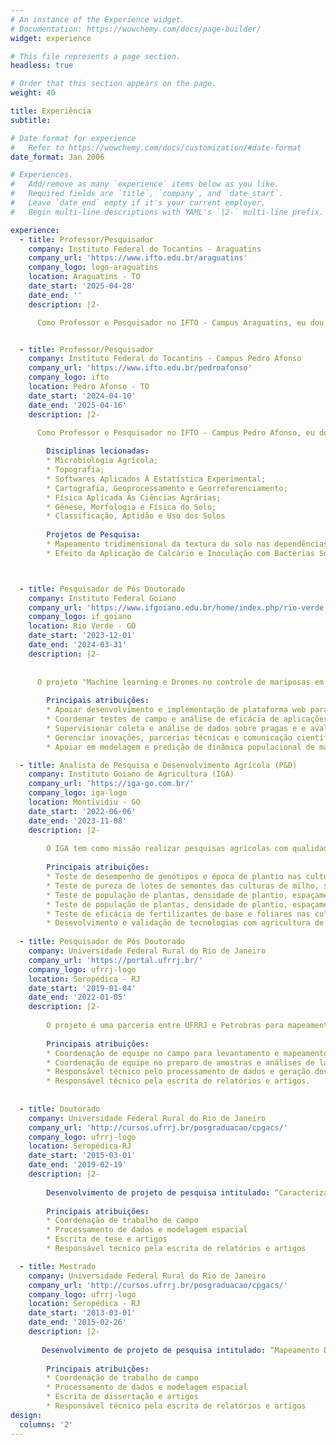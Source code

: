 ```yaml
---
# An instance of the Experience widget.
# Documentation: https://wowchemy.com/docs/page-builder/
widget: experience

# This file represents a page section.
headless: true

# Order that this section appears on the page.
weight: 40

title: Experiência
subtitle:

# Date format for experience
#   Refer to https://wowchemy.com/docs/customization/#date-format
date_format: Jan 2006

# Experiences.
#   Add/remove as many `experience` items below as you like.
#   Required fields are `title`, `company`, and `date_start`.
#   Leave `date_end` empty if it's your current employer.
#   Begin multi-line descriptions with YAML's `|2-` multi-line prefix.

experience:
  - title: Professor/Pesquisador
    company: Instituto Federal do Tocantins - Araguatins
    company_url: 'https://www.ifto.edu.br/araguatins'
    company_logo: logo-araguatins
    location: Araguatins - TO
    date_start: '2025-04-28'
    date_end: ''
    description: |2-

      Como Professor e Pesquisador no IFTO - Campus Araguatins, eu dou aulas e lidero projetos nos cursos técnicos em Agropecuária e no curso de bacharelado em Agronomia. Estou comprometido com a educação e a formação de futuros profissionais, preparando-os para inovar e enfrentar os desafios do setor agropecuário com sustentabilidade e eficácia.


  - title: Professor/Pesquisador
    company: Instituto Federal do Tocantins - Campus Pedro Afonso
    company_url: 'https://www.ifto.edu.br/pedroafonso'
    company_logo: ifto
    location: Pedro Afonso - TO
    date_start: '2024-04-10'
    date_end: '2025-04-16'
    description: |2-

      Como Professor e Pesquisador no IFTO - Campus Pedro Afonso, eu dou aulas e lidero projetos nos cursos técnicos concomitantes e subsequentes em Agropecuária e no curso de bacharelado em Agronomia. Estou comprometido com a educação e a formação de futuros profissionais, preparando-os para inovar e enfrentar os desafios do setor agropecuário com sustentabilidade e eficácia.
        
        Disciplinas lecionadas:
        * Microbiologia Agrícola;
        * Topografia;
        * Softwares Aplicados À Estatística Experimental;
        * Cartografia, Geoprocessamento e Georreferenciamento;
        * Física Aplicada Às Ciências Agrárias;
        * Gênese, Morfologia e Física do Solo;
        * Classificação, Aptidão e Uso dos Solos
        
        Projetos de Pesquisa:
        * Mapeamento tridimensional da textura do solo nas dependências do IFTO, Campus Avançado Pedro Afonso - TO
        * Efeito da Aplicação de Calcário e Inoculação com Bactérias Solubilizadoras de Fósforo na Produtividade de Soja e Milho



  - title: Pesquisador de Pós Doutorado
    company: Instituto Federal Goiano 
    company_url: 'https://www.ifgoiano.edu.br/home/index.php/rio-verde.html'
    company_logo: if_goiano
    location: Rio Verde - GO
    date_start: '2023-12-01'
    date_end: '2024-03-31'
    description: |2-
      
      
      O projeto "Machine learning e Drones no controle de mariposas em grandes culturas" representa uma colaboração inovadora entre o laboratório de Agricultura Preditiva (Sapfly) e diversos parceiros agrícolas para a implementação de uma abordagem tecnológica avançada no controle de mariposas em grandes culturas. Utilizando drones e técnicas de machine learning, o projeto visa otimizar a aplicação de chamarizes e inseticidas, reduzindo os danos causados por pragas em culturas significativas como soja e milho safrinha.
        
        Principais atribuições:
        * Apoiar desenvolvimento e implementação de plataforma web para criação de planos de voos de drones.
        * Coordenar testes de campo e análise de eficácia de aplicações de chamariz em soja e milho.
        * Supervisionar coleta e análise de dados sobre pragas e e avaliação de danos.
        * Gerenciar inovações, parcerias técnicas e comunicação científica.
        * Apoiar em modelagem e predição de dinâmica populacional de mariposas.

  - title: Analista de Pesquisa e Desenvolvimento Agrícola (P&D) 
    company: Instituto Goiano de Agricultura (IGA)
    company_url: 'https://iga-go.com.br/'
    company_logo: iga-logo
    location: Montividiu - GO
    date_start: '2022-06-06'
    date_end: '2023-11-08'
    description: |2-
        
        O IGA tem como missão realizar pesquisas agrícolas com qualidade e credibilidade, segundo a demanda dos produtores e parceiros, validando e transferindo tecnologias para fortalecer a agricultura de forma sustentável no Estado de Goiás e no Brasil.
        
        Principais atribuições:
        * Teste de desempenho de genótipos e época de plantio nas culturas de algodão, milho, soja e feijão;
        * Teste de pureza de lotes de sementes das culturas de milho, soja e feijão;
        * Teste de população de plantas, densidade de plantio, espaçamento entre plantas nas culturas de algodão, milho, soja e feijão;
        * Teste de população de plantas, densidade de plantio, espaçamento entre plantas nas culturas de algodão, milho, soja e feijão;
        * Teste de eficácia de fertilizantes de base e foliares nas culturas de algodão, milho, soja e feijão;
        * Desevolvimento e validação de tecnologias com agricultura de precisão e digital voltadas as culturas de algodão, milho, soja e feijão.
        
  - title: Pesquisador de Pós Doutorado
    company: Universidade Federal Rural do Rio de Janeiro
    company_url: 'https://portal.ufrrj.br/'
    company_logo: ufrrj-logo
    location: Seropédica - RJ
    date_start: '2019-01-04'
    date_end: '2022-01-05'
    description: |2-
  
        O projeto é uma parceria entre UFRRJ e Petrobras para mapeamento de tipos e atributos do solo bem como         avaliação da aptidão das terras nos campos de exploração da Petrobras na Bahia.
        
        Principais atribuições:
        * Coordenação de equipe no campo para levantamento e mapeamento de solos;
        * Coordenação de equipe no preparo de amostras e análises de laboratório;
        * Responsável técnico pelo processamento de dados e geração dos produtos;
        * Responsável técnico pela escrita de relatórios e artigos.
        
        
  - title: Doutorado
    company: Universidade Federal Rural do Rio de Janeiro
    company_url: 'http://cursos.ufrrj.br/posgraduacao/cpgacs/'
    company_logo: ufrrj-logo
    location: Seropédica-RJ
    date_start: '2015-03-01'
    date_end: '2019-02-19'
    description: |2-
  
        Desenvolvimento de projeto de pesquisa intitulado: “Caracterização de solos e avaliação da vulnerabilidade de ambientes no Parque Nacional de Itatiaia”. O projeto tem como objetivo a aplicação das modernas técnicas de mapeamento digital de solo para predição de atributos e tipos de solo, bem como a avaliação da vulnerabilidade ambiental usando uma abordagem participativa no Paque Nacional de Itatiaia.
        
        Principais atribuições:
        * Coordenação de trabalho de campo
        * Processamento de dados e modelagem espacial
        * Escrita de tese e artigos
        * Responsável técnico pela escrita de relatórios e artigos

  - title: Mestrado
    company: Universidade Federal Rural do Rio de Janeiro
    company_url: 'http://cursos.ufrrj.br/posgraduacao/cpgacs/'
    company_logo: ufrrj-logo
    location: Seropédica - RJ
    date_start: '2013-03-01'
    date_end: '2015-02-26'
    description: |2-
  
       Desenvolvimento de projeto de pesquisa intitulado: “Mapeamento Digital de Solos por Regressão Logística Múltipla em Ambiente de Mar de Morros, Pinheiral-RJ”, que teve por objetivo avaliar a eficiência do algoritmo de classificação “Regressão Logística” em predizer tipos de solos em uma área geomorfologicamente complexa.
        
        Principais atribuições:
        * Coordenação de trabalho de campo
        * Processamento de dados e modelagem espacial
        * Escrita de dissertação e artigos
        * Responsável técnico pela escrita de relatórios e artigos        
design:
  columns: '2'
---
```

